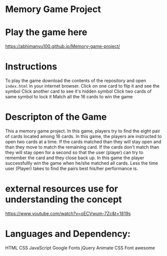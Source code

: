 # Memory Game Project

# Play the game here
https://abhimanyu100.github.io/Memory-game-project/

# Instructions
To play the game download the contents of the repository and open `index.html` in your internet browser.
Click on one card to flip it and see the symbol
Click another card to see it's hidden symbol
Click two cards of same symbol to lock it
Match all the 16 cards to win the game

# Descripton of the Game
This a memory game project. In this game, players try to find the eight pair of cards located 
among 16 cards. In this game, the players are instructed to open two cards at a time. If the cards matched than they
will stay open and than they move to match the remaining card. If the cards don't match than they will stay open
for a second so that the user (player) can try to  remember the card and they close back up. In this game the player successfullly win the game when he/she matched all cards. Less the time user (Player) takes to find the pairs best his/her performance is.

# external resources use for understanding the concept
https://www.youtube.com/watch?v=oECVwum-7Zc&t=1819s

# Languages and Dependency:
HTML
CSS
JavaScript
Google Fonts
jQuery
Animate CSS
Font awesome

